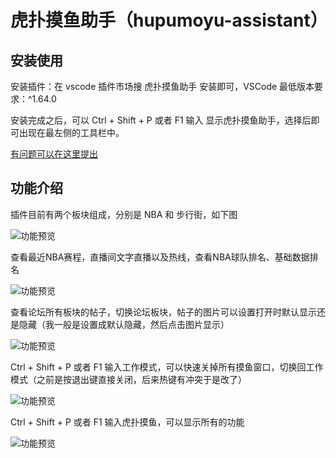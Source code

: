 # 虎扑摸鱼助手（hupumoyu-assistant）
## 安装使用

安装插件：在 vscode 插件市场搜 虎扑摸鱼助手 安装即可，VSCode 最低版本要求：^1.64.0

安装完成之后，可以 Ctrl + Shift + P 或者 F1 输入 显示虎扑摸鱼助手，选择后即可出现在最左侧的工具栏中。

[有问题可以在这里提出](https://github.com/chenyaoyi88/hupumoyu-assistant/issues)
## 功能介绍

插件目前有两个板块组成，分别是 NBA 和 步行街，如下图

![功能预览](https://vscode-hupumoyu-assistant.surge.sh/index.png)

查看最近NBA赛程，直播间文字直播以及热线，查看NBA球队排名、基础数据排名

![功能预览](https://vscode-hupumoyu-assistant.surge.sh/1.gif)

查看论坛所有板块的帖子，切换论坛板块，帖子的图片可以设置打开时默认显示还是隐藏（我一般是设置成默认隐藏，然后点击图片显示）

![功能预览](https://vscode-hupumoyu-assistant.surge.sh/2.gif)

Ctrl + Shift + P 或者 F1 输入工作模式，可以快速关掉所有摸鱼窗口，切换回工作模式（之前是按退出键直接关闭，后来热键有冲突于是改了）

![功能预览](https://vscode-hupumoyu-assistant.surge.sh/3.gif)

Ctrl + Shift + P 或者 F1 输入虎扑摸鱼，可以显示所有的功能

![功能预览](https://vscode-hupumoyu-assistant.surge.sh/1.png)

